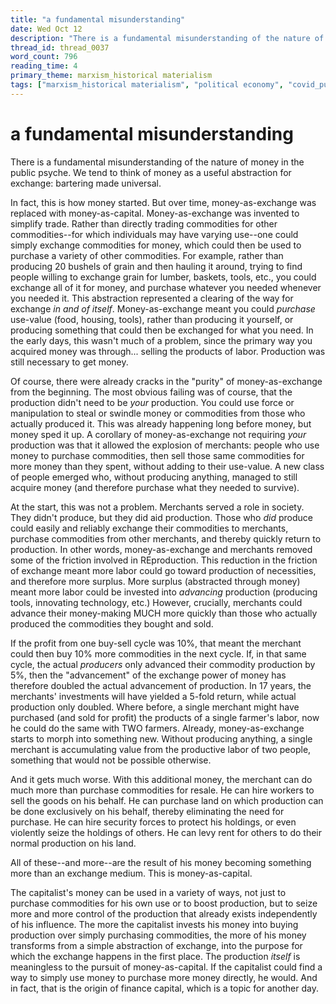 ```yaml
---
title: "a fundamental misunderstanding"
date: Wed Oct 12
description: "There is a fundamental misunderstanding of the nature of money in the public psyche."
thread_id: thread_0037
word_count: 796
reading_time: 4
primary_theme: marxism_historical materialism
tags: ["marxism_historical materialism", "political economy", "covid_public health politics"]
---
```


# a fundamental misunderstanding

There is a fundamental misunderstanding of the nature of money in the public psyche. We tend to think of money as a useful abstraction for exchange: bartering made universal.

In fact, this is how money started. But over time, money-as-exchange was replaced with money-as-capital. Money-as-exchange was invented to simplify trade. Rather than directly trading commodities for other commodities--for which individuals may have varying use--one could simply exchange commodities for money, which could then be used to purchase a variety of other commodities. For example, rather than producing 20 bushels of grain and then hauling it around, trying to find people willing to exchange grain for lumber, baskets, tools, etc., you could exchange all of it for money, and purchase whatever you needed whenever you needed it. This abstraction represented a clearing of the way for exchange *in and of itself*. Money-as-exchange meant you could *purchase* use-value (food, housing, tools), rather than producing it yourself, or producing something that could then be exchanged for what you need. In the early days, this wasn't much of a problem, since the primary way you acquired money was through... selling the products of labor. Production was still necessary to get money.

Of course, there were already cracks in the "purity" of money-as-exchange from the beginning. The most obvious failing was of course, that the production didn't need to be *your* production. You could use force or manipulation to steal or swindle money or commodities from those who actually produced it. This was already happening long before money, but money sped it up. A corollary of money-as-exchange not requiring *your* production was that it allowed the explosion of merchants: people who use money to purchase commodities, then sell those same commodities for more money than they spent, without adding to their use-value. A new class of people emerged who, without producing anything, managed to still acquire money (and therefore purchase what they needed to survive).

At the start, this was not a problem. Merchants served a role in society. They didn't produce, but they did aid production. Those who *did* produce could easily and reliably exchange their commodities to merchants, purchase commodities from other merchants, and thereby quickly return to production. In other words, money-as-exchange and merchants removed some of the friction involved in REproduction. This reduction in the friction of exchange meant more labor could go toward production of necessities, and therefore more surplus. More surplus (abstracted through money) meant more labor could be invested into *advancing* production (producing tools, innovating technology, etc.) However, crucially, merchants could advance their money-making MUCH more quickly than those who actually produced the commodities they bought and sold.

If the profit from one buy-sell cycle was 10%, that meant the merchant could then buy 10% more commodities in the next cycle. If, in that same cycle, the actual *producers* only advanced their commodity production by 5%, then the "advancement" of the exchange power of money has therefore doubled the actual advancement of production. In 17 years, the merchants' investments will have yielded a 5-fold return, while actual production only doubled. Where before, a single merchant might have purchased (and sold for profit) the products of a single farmer's labor, now he could do the same with TWO farmers. Already, money-as-exchange starts to morph into something new. Without producing anything, a single merchant is accumulating value from the productive labor of two people, something that would not be possible otherwise.

And it gets much worse. With this additional money, the merchant can do much more than purchase commodities for resale. He can hire workers to sell the goods on his behalf. He can purchase land on which production can be done exclusively on his behalf, thereby eliminating the need for purchase. He can hire security forces to protect his holdings, or even violently seize the holdings of others. He can levy rent for others to do their normal production on his land.

All of these--and more--are the result of his money becoming something more than an exchange medium. This is money-as-capital.

The capitalist's money can be used in a variety of ways, not just to purchase commodities for his own use or to boost production, but to seize more and more control of the production that already exists independently of his influence. The more the capitalist invests his money into buying production over simply purchasing commodities, the more of his money transforms from a simple abstraction of exchange, into the purpose for which the exchange happens in the first place. The production *itself* is meaningless to the pursuit of money-as-capital. If the capitalist could find a way to simply use money to purchase more money directly, he would. And in fact, that is the origin of finance capital, which is a topic for another day.